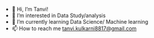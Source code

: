 - 👋 Hi, I’m Tanvi!
- 👀 I’m interested in Data Study/analysis
- 🌱 I’m currently learning Data Science/ Machine learning
- 📫 How to reach me tanvi.kulkarni8817@gmail.com

<!---
t8817/t8817 is a ✨ special ✨ repository because its `README.md` (this file) appears on your GitHub profile.
You can click the Preview link to take a look at your changes.
--->
